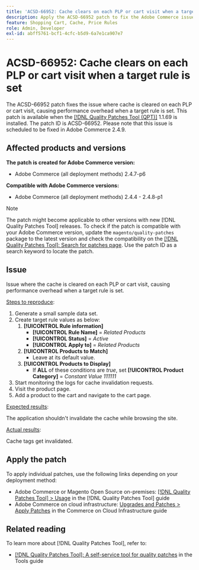 ```yaml
---
title: 'ACSD-66952: Cache clears on each PLP or cart visit when a target rule is set'
description: Apply the ACSD-66952 patch to fix the Adobe Commerce issue where cache was cleared on each PLP or cart visit, causing unnecessary performance overhead, when a target rule was set.
feature: Shopping Cart, Cache, Price Rules
role: Admin, Developer
exl-id: abff5761-bcf1-4cfc-b5d9-6a7e1ca907e7
---
```

# ACSD-66952: Cache clears on each PLP or cart visit when a target rule is set

The ACSD-66952 patch fixes the issue where cache is cleared on each PLP or cart visit, causing performance overhead when a target rule is set. This patch is available when the [[!DNL Quality Patches Tool (QPT)]](/help/tools/quality-patches-tool/quality-patches-tool-to-self-serve-quality-patches.md) 1.1.69 is installed. The patch ID is ACSD-66952. Please note that this issue is scheduled to be fixed in Adobe Commerce 2.4.9.

## Affected products and versions

**The patch is created for Adobe Commerce version:**

* Adobe Commerce (all deployment methods) 2.4.7-p6

**Compatible with Adobe Commerce versions:**

* Adobe Commerce (all deployment methods) 2.4.4 - 2.4.8-p1

>[!NOTE]
>
>The patch might become applicable to other versions with new [!DNL Quality Patches Tool] releases. To check if the patch is compatible with your Adobe Commerce version, update the `magento/quality-patches` package to the latest version and check the compatibility on the [[!DNL Quality Patches Tool]: Search for patches page](https://experienceleague.adobe.com/tools/commerce-quality-patches/index.html). Use the patch ID as a search keyword to locate the patch.

## Issue

Issue where the cache is cleared on each PLP or cart visit, causing performance overhead when a target rule is set.

<u>Steps to reproduce</u>:

1. Generate a small sample data set.
1. Create target rule values as below:
    1. **[!UICONTROL Rule information]**
        * **[!UICONTROL Rule Name]** = *Related Products*
        * **[!UICONTROL Status]** = *Active*
        * **[!UICONTROL Apply to]** = *Related Products*
    1. **[!UICONTROL Products to Match]**
        * Leave at its default value.
    1. **[!UICONTROL Products to Display]**
        * If **ALL** of these conditions are *true*, set **[!UICONTROL Product Category]** = *Constant Value 111111*
1. Start monitoring the logs for cache invalidation requests.
1. Visit the product page.
1. Add a product to the cart and navigate to the cart page.

<u>Expected results</u>:

The application shouldn't invalidate the cache while browsing the site.

<u>Actual results</u>:

Cache tags get invalidated.

## Apply the patch

To apply individual patches, use the following links depending on your deployment method:

* Adobe Commerce or Magento Open Source on-premises: [[!DNL Quality Patches Tool] > Usage](/help/tools/quality-patches-tool/usage.md) in the [!DNL Quality Patches Tool] guide
* Adobe Commerce on cloud infrastructure: [Upgrades and Patches > Apply Patches](https://experienceleague.adobe.com/docs/commerce-cloud-service/user-guide/develop/upgrade/apply-patches.html) in the Commerce on Cloud Infrastructure guide

## Related reading

To learn more about [!DNL Quality Patches Tool], refer to:

* [[!DNL Quality Patches Tool]: A self-service tool for quality patches](/help/tools/quality-patches-tool/quality-patches-tool-to-self-serve-quality-patches.md) in the Tools guide
